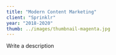 ```yaml
---
title: "Modern Content Marketing"
client: "Sprinklr"
year: "2018-2020"
thumb: ../images/thumbnail-magenta.jpg
---
```


Write a description
